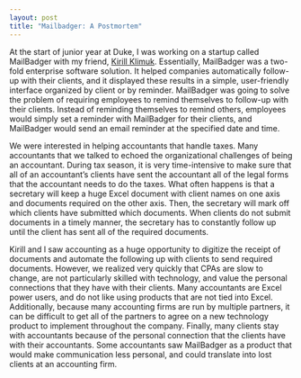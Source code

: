 ```yaml
---
layout: post
title: "Mailbadger: A Postmortem"
---
```

At the start of junior year at Duke, I was working on a startup called MailBadger with my friend, <a href='https://www.linkedin.com/in/kirill-klimuk-5b76612b/'>Kirill Klimuk</a>.  Essentially, MailBadger was a two-fold enterprise software solution.  It helped companies automatically follow-up with their clients, and it displayed these results in a simple, user-friendly interface organized by client or by reminder.  MailBadger was going to solve the problem of requiring employees to remind themselves to follow-up with their clients.  Instead of reminding themselves to remind others, employees would simply set a reminder with MailBadger for their clients, and MailBadger would send an email reminder at the specified date and time.

We were interested in helping accountants that handle taxes.  Many accountants that we talked to echoed the organizational challenges of being an accountant.  During tax season, it is very time-intensive to make sure that all of an accountant’s clients have sent the accountant all of the legal forms that the accountant needs to do the taxes.  What often happens is that a secretary will keep a huge Excel document with client names on one axis and documents required on the other axis.  Then, the secretary will mark off which clients have submitted which documents.  When clients do not submit documents in a timely manner, the secretary has to constantly follow up until the client has sent all of the required documents.

Kirill and I saw accounting as a huge opportunity to digitize the receipt of documents and automate the following up with clients to send required documents.  However, we realized very quickly that CPAs are slow to change, are not particularly skilled with technology, and value the personal connections that they have with their clients.  Many accountants are Excel power users, and do not like using products that are not tied into Excel.  Additionally, because many accounting firms are run by multiple partners, it can be difficult to get all of the partners to agree on a new technology product to implement throughout the company.  Finally, many clients stay with accountants because of the personal connection that the clients have with their accountants.  Some accountants saw MailBadger as a product that would make communication less personal, and could translate into lost clients at an accounting firm.